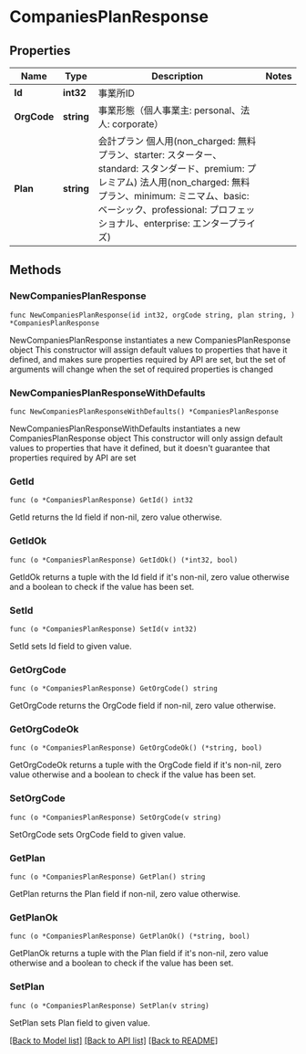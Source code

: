 # CompaniesPlanResponse

## Properties

Name | Type | Description | Notes
------------ | ------------- | ------------- | -------------
**Id** | **int32** | 事業所ID | 
**OrgCode** | **string** | 事業形態（個人事業主: personal、法人: corporate） | 
**Plan** | **string** | 会計プラン 個人用(non_charged: 無料プラン、starter: スターター、standard: スタンダード、premium: プレミアム) 法人用(non_charged: 無料プラン、minimum: ミニマム、basic: ベーシック、professional: プロフェッショナル、enterprise: エンタープライズ) | 

## Methods

### NewCompaniesPlanResponse

`func NewCompaniesPlanResponse(id int32, orgCode string, plan string, ) *CompaniesPlanResponse`

NewCompaniesPlanResponse instantiates a new CompaniesPlanResponse object
This constructor will assign default values to properties that have it defined,
and makes sure properties required by API are set, but the set of arguments
will change when the set of required properties is changed

### NewCompaniesPlanResponseWithDefaults

`func NewCompaniesPlanResponseWithDefaults() *CompaniesPlanResponse`

NewCompaniesPlanResponseWithDefaults instantiates a new CompaniesPlanResponse object
This constructor will only assign default values to properties that have it defined,
but it doesn't guarantee that properties required by API are set

### GetId

`func (o *CompaniesPlanResponse) GetId() int32`

GetId returns the Id field if non-nil, zero value otherwise.

### GetIdOk

`func (o *CompaniesPlanResponse) GetIdOk() (*int32, bool)`

GetIdOk returns a tuple with the Id field if it's non-nil, zero value otherwise
and a boolean to check if the value has been set.

### SetId

`func (o *CompaniesPlanResponse) SetId(v int32)`

SetId sets Id field to given value.


### GetOrgCode

`func (o *CompaniesPlanResponse) GetOrgCode() string`

GetOrgCode returns the OrgCode field if non-nil, zero value otherwise.

### GetOrgCodeOk

`func (o *CompaniesPlanResponse) GetOrgCodeOk() (*string, bool)`

GetOrgCodeOk returns a tuple with the OrgCode field if it's non-nil, zero value otherwise
and a boolean to check if the value has been set.

### SetOrgCode

`func (o *CompaniesPlanResponse) SetOrgCode(v string)`

SetOrgCode sets OrgCode field to given value.


### GetPlan

`func (o *CompaniesPlanResponse) GetPlan() string`

GetPlan returns the Plan field if non-nil, zero value otherwise.

### GetPlanOk

`func (o *CompaniesPlanResponse) GetPlanOk() (*string, bool)`

GetPlanOk returns a tuple with the Plan field if it's non-nil, zero value otherwise
and a boolean to check if the value has been set.

### SetPlan

`func (o *CompaniesPlanResponse) SetPlan(v string)`

SetPlan sets Plan field to given value.



[[Back to Model list]](../README.md#documentation-for-models) [[Back to API list]](../README.md#documentation-for-api-endpoints) [[Back to README]](../README.md)


